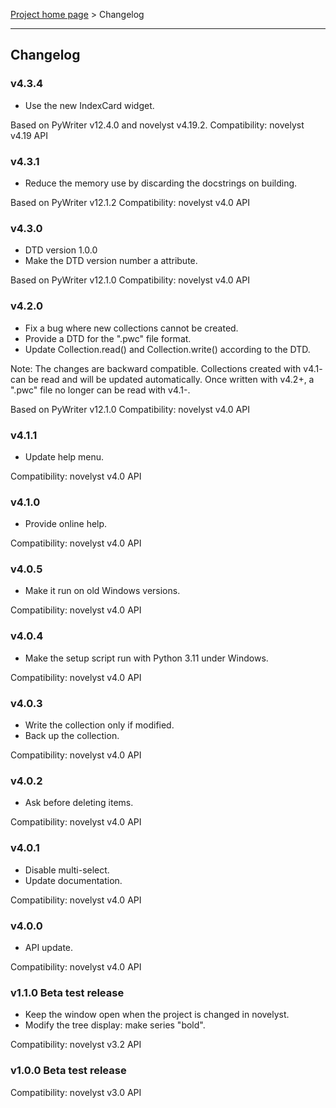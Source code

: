 [Project home page](index) > Changelog

------------------------------------------------------------------------

## Changelog

### v4.3.4

- Use the new IndexCard widget.

Based on PyWriter v12.4.0 and novelyst v4.19.2. 
Compatibility: novelyst v4.19 API

### v4.3.1

- Reduce the memory use by discarding the docstrings on building.

Based on PyWriter v12.1.2
Compatibility: novelyst v4.0 API

### v4.3.0

- DTD version 1.0.0
- Make the DTD version number a <collection> attribute.

Based on PyWriter v12.1.0
Compatibility: novelyst v4.0 API

### v4.2.0

- Fix a bug where new collections cannot be created.
- Provide a DTD for the ".pwc" file format.
- Update Collection.read() and Collection.write() according to the DTD.

Note: The changes are backward compatible. Collections created with v4.1- 
can be read and will be updated automatically.
Once written with v4.2+, a ".pwc" file no longer can be read with v4.1-.

Based on PyWriter v12.1.0
Compatibility: novelyst v4.0 API

### v4.1.1

- Update help menu.

Compatibility: novelyst v4.0 API

### v4.1.0

- Provide online help.

Compatibility: novelyst v4.0 API

### v4.0.5

- Make it run on old Windows versions.

Compatibility: novelyst v4.0 API

### v4.0.4

- Make the setup script run with Python 3.11 under Windows.

Compatibility: novelyst v4.0 API

### v4.0.3

- Write the collection only if modified.
- Back up the collection.

Compatibility: novelyst v4.0 API

### v4.0.2

- Ask before deleting items.

Compatibility: novelyst v4.0 API

### v4.0.1

- Disable multi-select. 
- Update documentation.

Compatibility: novelyst v4.0 API

### v4.0.0

- API update. 

Compatibility: novelyst v4.0 API

### v1.1.0 Beta test release

- Keep the window open when the project is changed in novelyst.
- Modify the tree display: make series "bold".

Compatibility: novelyst v3.2 API

### v1.0.0 Beta test release

Compatibility: novelyst v3.0 API



